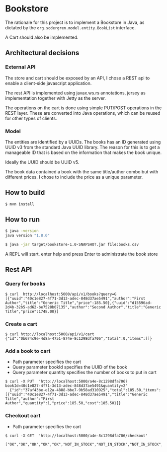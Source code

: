 # Bookstore

The rationale for this project is to implement a
Bookstore in Java, as dictated by the
`org.sodergren.model.entity.BookList` interface.

A Cart should also be implemented.

## Architectural decisions


### External API
The store and cart should be exposed by an API, I chose 
a REST api to enable a client-side javascript application.
 
The rest API is implemented using javax.ws.rs annotations, 
jersey as implementation together with Jetty as the server.

The operations on the cart is done using simple PUT/POST
operations in the REST layer. These are converted into 
Java operations, which can be reused for other types of
clients.

### Model

The entities are identified by a UUIDs.
The books has an ID generated using UUID v3 from the standard
Java UUID library. The reason for this is to get a manageable ID
 that is based on the information that makes the book unique.

Ideally the UUID should be UUID v5.

The book data contained a book with the same title/author combo
but with different prices. I chose to include the price as a unique
parameter.


## How to build

```bash
$ mvn install
```

## How to run

```bash
$ java -version
java version "1.8.0"

$ java -jar target/bookstore-1.0-SNAPSHOT.jar file:books.csv
```

A REPL will start. enter help and press Enter to administrate the book store

## Rest API

### Query for books

```
$ curl  http://localhost:5000/api/v1/books?query=G
[{"uuid":"40c1e827-4f71-3d13-adec-848d37ae5491","author":"First Author","title":"Generic Title","price":185.50},{"uuid":"d15596ad-2d4b-32b5-ad62-be7528b07135","author":"Second Author","title":"Generic Title","price":1748.00}]
```

### Create a cart

```
$ curl http://localhost:5000/api/v1/cart
{"id":"0b674c9e-4d8a-4751-874e-8c1298dfa706","total":0,"items":[]}
```

### Add a book to cart
* Path parameter specifies the cart
* Query parameter bookId specifies the UUID of the book
* Query parameter quantity specifies the number of books to put in cart

```
$ curl -X PUT  'http://localhost:5000/a4e-8c1298dfa706?bookId=40c1e827-4f71-3d13-adec-848d37ae5491&quantity=2'
  {"id":"37af43be-e12a-4888-bbe7-9b58ad310925","total":185.50,"items":[{"uuid":"40c1e827-4f71-3d13-adec-848d37ae5491","title":"Generic Title","author":"First Author","quantity":1,"price":185.50,"cost":185.50}]}
```

### Checkout cart
* Path parameter specifies the cart

```
$ curl -X GET  'http://localhost:5000/a4e-8c1298dfa706/checkout'
  ["OK","OK","OK","OK","OK","NOT_IN_STOCK","NOT_IN_STOCK","NOT_IN_STOCK","DOES_NOT_EXIST"]
```